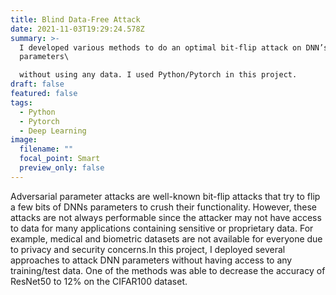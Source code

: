 ```yaml
---
title: Blind Data-Free Attack
date: 2021-11-03T19:29:24.578Z
summary: >-
  I developed various methods to do an optimal bit-flip attack on DNN’s
  parameters\

  without using any data. I used Python/Pytorch in this project.
draft: false
featured: false
tags:
  - Python
  - Pytorch
  - Deep Learning
image:
  filename: ""
  focal_point: Smart
  preview_only: false
---
```

Adversarial parameter attacks are well-known bit-flip attacks that try to flip a few bits of DNNs parameters to crush their functionality. However, these attacks are not always performable since the attacker may not have access to data for many applications containing sensitive or proprietary data. For example, medical and  biometric datasets are not available for everyone due to privacy and security concerns.In this project, I deployed several approaches to attack DNN parameters without having access to any training/test data. One of the methods was able to decrease the accuracy of ResNet50 to 12% on the CIFAR100 dataset.